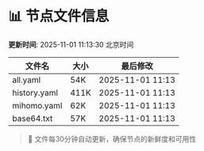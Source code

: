 # 📊 节点文件信息

**更新时间**: 2025-11-01 11:13:30 北京时间

| 文件名 | 大小 | 最后修改 |
|--------|------|----------|
| all.yaml | 54K | 2025-11-01 11:13 |
| history.yaml | 411K | 2025-11-01 11:13 |
| mihomo.yaml | 62K | 2025-11-01 11:13 |
| base64.txt | 57K | 2025-11-01 11:13 |

> 🔄 文件每30分钟自动更新，确保节点的新鲜度和可用性
